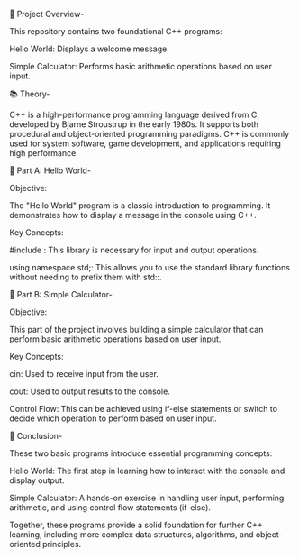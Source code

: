 🎯 Project Overview-

This repository contains two foundational C++ programs:

Hello World: Displays a welcome message.

Simple Calculator: Performs basic arithmetic operations based on user input.

📚 Theory-

C++ is a high-performance programming language derived from C, developed by Bjarne Stroustrup in the early 1980s. It supports both procedural and object-oriented programming paradigms. C++ is commonly used for system software, game development, and applications requiring high performance.

🧩 Part A: Hello World-

Objective:

The "Hello World" program is a classic introduction to programming. It demonstrates how to display a message in the console using C++.

Key Concepts:

#include <iostream>: This library is necessary for input and output operations.

using namespace std;: This allows you to use the standard library functions without needing to prefix them with std::.

🧮 Part B: Simple Calculator-

Objective:

This part of the project involves building a simple calculator that can perform basic arithmetic operations based on user input.

Key Concepts:

cin: Used to receive input from the user.

cout: Used to output results to the console.

Control Flow: This can be achieved using if-else statements or switch to decide which operation to perform based on user input.

🧠 Conclusion-

These two basic programs introduce essential programming concepts:

Hello World: The first step in learning how to interact with the console and display output.

Simple Calculator: A hands-on exercise in handling user input, performing arithmetic, and using control flow statements (if-else).

Together, these programs provide a solid foundation for further C++ learning, including more complex data structures, algorithms, and object-oriented principles.
